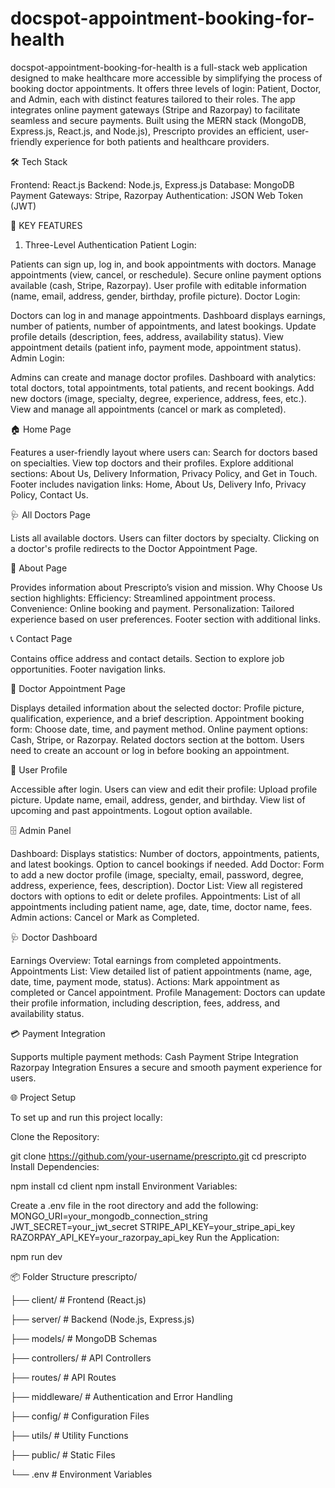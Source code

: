 # docspot-appointment-booking-for-health
docspot-appointment-booking-for-health is a full-stack web application designed to make healthcare more accessible by simplifying the process of booking doctor appointments. It offers three levels of login: Patient, Doctor, and Admin, each with distinct features tailored to their roles. The app integrates online payment gateways (Stripe and Razorpay) to facilitate seamless and secure payments. Built using the MERN stack (MongoDB, Express.js, React.js, and Node.js), Prescripto provides an efficient, user-friendly experience for both patients and healthcare providers.

🛠 Tech Stack


Frontend: React.js
Backend: Node.js, Express.js
Database: MongoDB
Payment Gateways: Stripe, Razorpay
Authentication: JSON Web Token (JWT)



🔑 KEY FEATURES
1. Three-Level Authentication
Patient Login:

Patients can sign up, log in, and book appointments with doctors.
Manage appointments (view, cancel, or reschedule).
Secure online payment options available (cash, Stripe, Razorpay).
User profile with editable information (name, email, address, gender, birthday, profile picture).
Doctor Login:

Doctors can log in and manage appointments.
Dashboard displays earnings, number of patients, number of appointments, and latest bookings.
Update profile details (description, fees, address, availability status).
View appointment details (patient info, payment mode, appointment status).
Admin Login:

Admins can create and manage doctor profiles.
Dashboard with analytics: total doctors, total appointments, total patients, and recent bookings.
Add new doctors (image, specialty, degree, experience, address, fees, etc.).
View and manage all appointments (cancel or mark as completed).



🏠 Home Page

Features a user-friendly layout where users can:
Search for doctors based on specialties.
View top doctors and their profiles.
Explore additional sections: About Us, Delivery Information, Privacy Policy, and Get in Touch.
Footer includes navigation links: Home, About Us, Delivery Info, Privacy Policy, Contact Us.


🩺 All Doctors Page

Lists all available doctors.
Users can filter doctors by specialty.
Clicking on a doctor's profile redirects to the Doctor Appointment Page.


📄 About Page

Provides information about Prescripto’s vision and mission.
Why Choose Us section highlights:
Efficiency: Streamlined appointment process.
Convenience: Online booking and payment.
Personalization: Tailored experience based on user preferences.
Footer section with additional links.


📞 Contact Page

Contains office address and contact details.
Section to explore job opportunities.
Footer navigation links.


📅 Doctor Appointment Page

Displays detailed information about the selected doctor:
Profile picture, qualification, experience, and a brief description.
Appointment booking form: Choose date, time, and payment method.
Online payment options: Cash, Stripe, or Razorpay.
Related doctors section at the bottom.
Users need to create an account or log in before booking an appointment.


👤 User Profile

Accessible after login.
Users can view and edit their profile:
Upload profile picture.
Update name, email, address, gender, and birthday.
View list of upcoming and past appointments.
Logout option available.


🗄 Admin Panel

Dashboard:
Displays statistics: Number of doctors, appointments, patients, and latest bookings.
Option to cancel bookings if needed.
Add Doctor:
Form to add a new doctor profile (image, specialty, email, password, degree, address, experience, fees, description).
Doctor List:
View all registered doctors with options to edit or delete profiles.
Appointments:
List of all appointments including patient name, age, date, time, doctor name, fees.
Admin actions: Cancel or Mark as Completed.


🩺 Doctor Dashboard

Earnings Overview:
Total earnings from completed appointments.
Appointments List:
View detailed list of patient appointments (name, age, date, time, payment mode, status).
Actions: Mark appointment as completed or Cancel appointment.
Profile Management:
Doctors can update their profile information, including description, fees, address, and availability status.


💳 Payment Integration

Supports multiple payment methods:
Cash Payment
Stripe Integration
Razorpay Integration
Ensures a secure and smooth payment experience for users.


🌐 Project Setup

To set up and run this project locally:

Clone the Repository:

git clone https://github.com/your-username/prescripto.git
cd prescripto
Install Dependencies:

npm install
cd client
npm install
Environment Variables:

Create a .env file in the root directory and add the following:
MONGO_URI=your_mongodb_connection_string
JWT_SECRET=your_jwt_secret
STRIPE_API_KEY=your_stripe_api_key
RAZORPAY_API_KEY=your_razorpay_api_key
Run the Application:

npm run dev


📦 Folder Structure
prescripto/

├── client/          # Frontend (React.js)

├── server/          # Backend (Node.js, Express.js)

├── models/          # MongoDB Schemas

├── controllers/     # API Controllers

├── routes/          # API Routes

├── middleware/      # Authentication and Error Handling

├── config/          # Configuration Files

├── utils/           # Utility Functions

├── public/          # Static Files

└── .env             # Environment Variables

